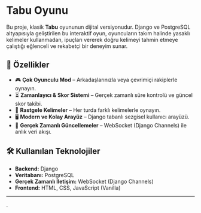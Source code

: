 # Tabu Oyunu

Bu proje, klasik **Tabu** oyununun dijital versiyonudur. Django ve PostgreSQL altyapısıyla geliştirilen bu interaktif oyun, oyuncuların takım halinde yasaklı kelimeler kullanmadan, ipuçları vererek doğru kelimeyi tahmin etmeye çalıştığı eğlenceli ve rekabetçi bir deneyim sunar.

## 🚀 Özellikler
- 🎮 **Çok Oyunculu Mod** – Arkadaşlarınızla veya çevrimiçi rakiplerle oynayın.
- ⏳ **Zamanlayıcı & Skor Sistemi** – Gerçek zamanlı süre kontrolü ve güncel skor takibi.
- 🔀 **Rastgele Kelimeler** – Her turda farklı kelimelerle oynayın.
- 🖥️ **Modern ve Kolay Arayüz** – Django tabanlı sezgisel kullanıcı arayüzü.
- 💬 **Gerçek Zamanlı Güncellemeler** – WebSocket (Django Channels) ile anlık veri akışı.

## 🛠️ Kullanılan Teknolojiler
- **Backend:** Django
- **Veritabanı:** PostgreSQL
- **Gerçek Zamanlı İletişim:** WebSocket (Django Channels)
- **Frontend:** HTML, CSS, JavaScript (Vanilla)

---
.
